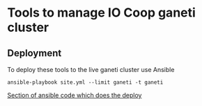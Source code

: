 # Tools to manage IO Coop ganeti cluster

## Deployment

To deploy these tools to the live ganeti cluster use Ansible

```
ansible-playbook site.yml --limit ganeti -t ganeti
```

[Section of ansible code which does the deploy](https://github.com/iocoop/configs/blob/2311664e69e46b0222a2bab9ded88d0190c88bac/ansible/roles/ganeti/tasks/main.yml#L38-L41)
